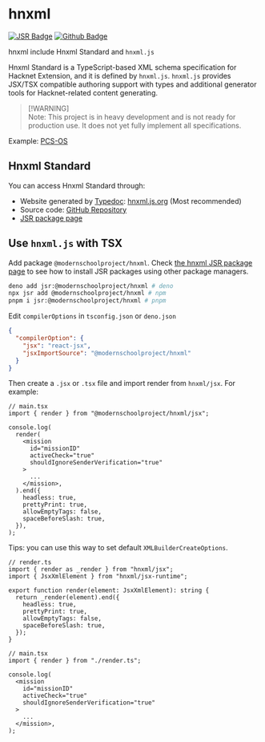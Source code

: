 # hnxml

[![JSR Badge](https://jsr.io/badges/@modernschoolproject/hnxml)](https://jsr.io/@modernschoolproject/hnxml)
[![Github Badge](https://img.shields.io/badge/Github-hnxml-black?logo=github)](https://github.com/Modern-School/hnxml)

hnxml include Hnxml Standard and `hnxml.js`

Hnxml Standard is a TypeScript-based XML schema specification for Hacknet
Extension, and it is defined by `hnxml.js`. `hnxml.js` provides JSX/TSX
compatible authoring support with types and additional generator tools for
Hacknet-related content generating.

> [!WARNING]\
> Note: This project is in heavy development and is not ready for production
> use. It does not yet fully implement all specifications.

Example: [PCS-OS](https://github.com/FBIKdot/PCS-OS)

## Hnxml Standard

You can access Hnxml Standard through:

- Website generated by [Typedoc](https://typedoc.org/):
  [hnxml.js.org](https://hnxml.js.org) (Most recommended)
- Source code: [GitHub Repository](https://github.com/Modern-School/hnxml)
- [JSR package page](https://jsr.io/@modernschoolproject/hnxml)

## Use `hnxml.js` with TSX

Add package `@modernschoolproject/hnxml`. Check
[the hnxml JSR package page](https://jsr.io/@modernschoolproject/hnxml/doc) to
see how to install JSR packages using other package managers.

```bash
deno add jsr:@modernschoolproject/hnxml # deno 
npx jsr add @modernschoolproject/hnxml # npm
pnpm i jsr:@modernschoolproject/hnxml # pnpm
```

Edit `compilerOptions` in `tsconfig.json` or `deno.json`

```json
{
  "compilerOption": {
    "jsx": "react-jsx",
    "jsxImportSource": "@modernschoolproject/hnxml"
  }
}
```

Then create a `.jsx` or `.tsx` file and import render from `hnxml/jsx`. For
example:

```tsx
// main.tsx
import { render } from "@modernschoolproject/hnxml/jsx";

console.log(
  render(
    <mission
      id="missionID"
      activeCheck="true"
      shouldIgnoreSenderVerification="true"
    >
      ...
    </mission>,
  ).end({
    headless: true,
    prettyPrint: true,
    allowEmptyTags: false,
    spaceBeforeSlash: true,
  }),
);
```

Tips: you can use this way to set default `XMLBuilderCreateOptions`.

```tsx
// render.ts
import { render as _render } from "hnxml/jsx";
import { JsxXmlElement } from "hnxml/jsx-runtime";

export function render(element: JsxXmlElement): string {
  return _render(element).end({
    headless: true,
    prettyPrint: true,
    allowEmptyTags: false,
    spaceBeforeSlash: true,
  });
}
```

```tsx
// main.tsx
import { render } from "./render.ts";

console.log(
  <mission
    id="missionID"
    activeCheck="true"
    shouldIgnoreSenderVerification="true"
  >
    ...
  </mission>,
);
```
